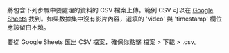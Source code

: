 將包含下列步驟中要處理的資料的 CSV 檔案上傳。範例 CSV 可以在 [Google Sheets](https://docs.google.com/spreadsheets/d/1k8L1M9Ptxz_fBlZlGe0f-X4wCRIfmmRrISLy3c5EqUk/edit#gid=0) 找到。如果數據集中沒有影片內容，選填的 'video' 與 'timestamp' 欄位應該留白不填。

要從 Google Sheets 匯出 CSV 檔案，確保你點擊 檔案 > 下載 > .csv。
